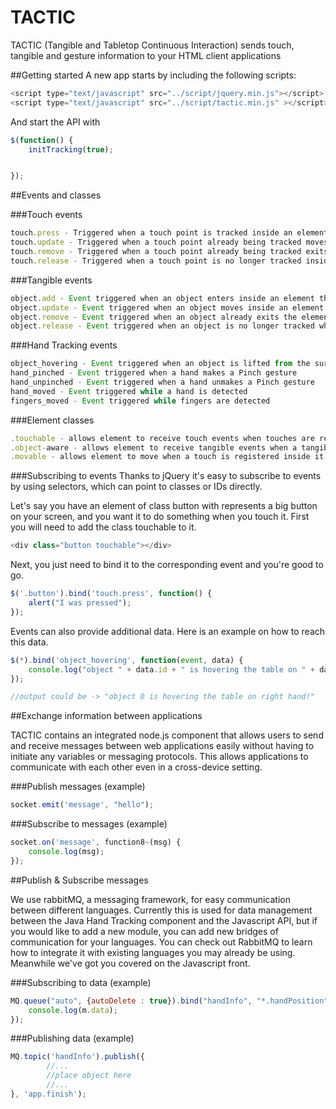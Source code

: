 # TACTIC
TACTIC (Tangible and Tabletop Continuous Interaction) sends touch, tangible and gesture information to your HTML client 
applications

##Getting started
A new app starts by including the following scripts:
```javascript
<script type="text/javascript" src="../script/jquery.min.js"></script>
<script type="text/javascript" src="../script/tactic.min.js" ></script>
```

And start the API with 

```javascript
$(function() {
	initTracking(true);


});
```
##Events and classes

###Touch events
```Javascript
touch.press - Triggered when a touch point is tracked inside an element that is expecting this event
touch.update - Triggered when a touch point already being tracked moves inside an element that is expecting this event
touch.remove - Triggered when a touch point already being tracked exits the element that is exepecting this event
touch.release - Triggered when a touch point is no longer tracked inside an element that is expecting this event
```
###Tangible events
```Javascript
object.add - Event triggered when an object enters inside an element that is expecting this event
object.update - Event triggered when an object moves inside an element that is expecting this event
object.remove - Event triggered when an object already exits the element that is expecting this event
object.release - Event triggered when an object is no longer tracked when inside an element that is expecting this event
```

###Hand Tracking events
```Javascript
object_hovering - Event triggered when an object is lifted from the surface and moves above it
hand_pinched - Event triggered when a hand makes a Pinch gesture
hand_unpinched - Event triggered when a hand unmakes a Pinch gesture
hand_moved - Event triggered while a hand is detected
fingers_moved - Event triggered while fingers are detected
```

###Element classes 
```Javascript
.touchable - allows element to receive touch events when touches are registered inside it
.object-aware - allows element to receive tangible events when a tangible is registered inside it
.movable - allows element to move when a touch is registered inside it followed by dragging motion
```

###Subscribing to events
Thanks to jQuery it's easy to subscribe to events by using selectors, which can point to classes or IDs directly.

Let's say you have an element of class button with represents a big button on your screen, and you want it to do something when you touch it. First you will need to add the class touchable to it.

```Javascript
<div class="button touchable"></div>
````
Next, you just need to bind it to the corresponding event and you're good to go.

```Javascript 
$('.button').bind('touch.press', function() {
    alert("I was pressed");
});
```

Events can also provide additional data. Here is an example on how to reach this data.

```Javascript
$(*).bind('object_hovering', function(event, data) {
    console.log("object " + data.id + " is hovering the table on " + data.hand + " hand!");
});

//output could be -> "object 0 is hovering the table on right hand!"
```

##Exchange information between applications

TACTIC contains an integrated node.js component that allows users to send and receive messages between web applications easily without having to initiate any variables or messaging protocols. This allows applications to communicate with each other even in a cross-device setting.

###Publish messages (example)
```Javascript
socket.emit('message', "hello");
```

###Subscribe to messages (example)
```Javascript
socket.on('message', function8~(msg) {
    console.log(msg);
});
```

##Publish & Subscribe messages

We use rabbitMQ, a messaging framework, for easy communication between different languages. Currently this is used for data management between the Java Hand Tracking component and the Javascript API, but if you would like to add a new module, you can add new bridges of communication for your languages. You can check out RabbitMQ to learn how to integrate it with existing languages you may already be using. Meanwhile we've got you covered on the Javascript front.

###Subscribing to data (example)
```Javascript
MQ.queue("auto", {autoDelete : true}).bind("handInfo", "*.handPosition").callback(function(m) {
    console.log(m.data);
});
```

###Publishing data (example)
```Javascript
MQ.topic('handInfo').publish({
        //...
        //place object here
        //...
}, 'app.finish');
```


